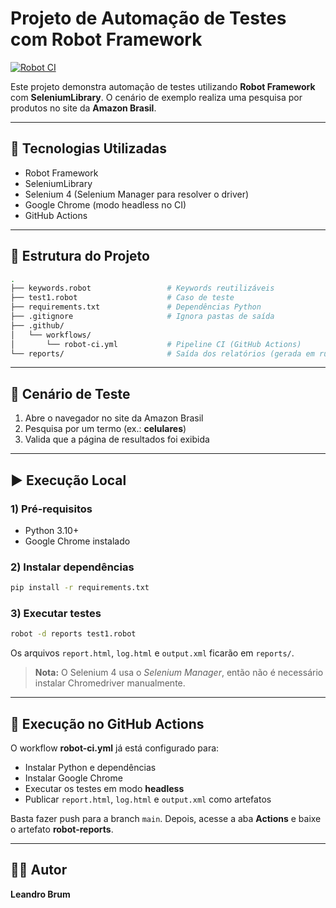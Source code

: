 # Projeto de Automação de Testes com Robot Framework

[![Robot CI](https://github.com/USER/REPO/actions/workflows/robot-ci.yml/badge.svg)](https://github.com/USER/REPO/actions/workflows/robot-ci.yml)

Este projeto demonstra automação de testes utilizando **Robot Framework** com **SeleniumLibrary**.
O cenário de exemplo realiza uma pesquisa por produtos no site da **Amazon Brasil**.

---

## 🚀 Tecnologias Utilizadas
- Robot Framework
- SeleniumLibrary
- Selenium 4 (Selenium Manager para resolver o driver)
- Google Chrome (modo headless no CI)
- GitHub Actions

---

## 📂 Estrutura do Projeto
```bash
.
├── keywords.robot                 # Keywords reutilizáveis
├── test1.robot                    # Caso de teste
├── requirements.txt               # Dependências Python
├── .gitignore                     # Ignora pastas de saída
├── .github/
│   └── workflows/
│       └── robot-ci.yml           # Pipeline CI (GitHub Actions)
└── reports/                       # Saída dos relatórios (gerada em runtime)
```

---

## 📝 Cenário de Teste
1. Abre o navegador no site da Amazon Brasil
2. Pesquisa por um termo (ex.: **celulares**)
3. Valida que a página de resultados foi exibida

---

## ▶️ Execução Local

### 1) Pré-requisitos
- Python 3.10+
- Google Chrome instalado

### 2) Instalar dependências
```bash
pip install -r requirements.txt
```

### 3) Executar testes
```bash
robot -d reports test1.robot
```
Os arquivos `report.html`, `log.html` e `output.xml` ficarão em `reports/`.

> **Nota:** O Selenium 4 usa o *Selenium Manager*, então não é necessário instalar Chromedriver manualmente.

---

## 🤖 Execução no GitHub Actions
O workflow **robot-ci.yml** já está configurado para:
- Instalar Python e dependências
- Instalar Google Chrome
- Executar os testes em modo **headless**
- Publicar `report.html`, `log.html` e `output.xml` como artefatos

Basta fazer push para a branch `main`. Depois, acesse a aba **Actions** e baixe o artefato **robot-reports**.

---

## 👨‍💻 Autor
**Leandro Brum**
